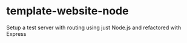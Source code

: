 # template-website-node
Setup a test server with routing using just Node.js and refactored with Express
